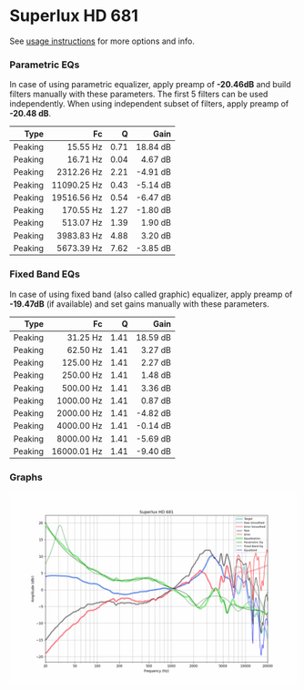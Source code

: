 # Superlux HD 681
See [usage instructions](https://github.com/jaakkopasanen/AutoEq#usage) for more options and info.

### Parametric EQs
In case of using parametric equalizer, apply preamp of **-20.46dB** and build filters manually
with these parameters. The first 5 filters can be used independently.
When using independent subset of filters, apply preamp of **-20.48 dB**.

| Type    | Fc          |    Q | Gain     |
|--------:|------------:|-----:|---------:|
| Peaking | 15.55 Hz    | 0.71 | 18.84 dB |
| Peaking | 16.71 Hz    | 0.04 | 4.67 dB  |
| Peaking | 2312.26 Hz  | 2.21 | -4.91 dB |
| Peaking | 11090.25 Hz | 0.43 | -5.14 dB |
| Peaking | 19516.56 Hz | 0.54 | -6.47 dB |
| Peaking | 170.55 Hz   | 1.27 | -1.80 dB |
| Peaking | 513.07 Hz   | 1.39 | 1.90 dB  |
| Peaking | 3983.83 Hz  | 4.88 | 3.20 dB  |
| Peaking | 5673.39 Hz  | 7.62 | -3.85 dB |

### Fixed Band EQs
In case of using fixed band (also called graphic) equalizer, apply preamp of **-19.47dB**
(if available) and set gains manually with these parameters.

| Type    | Fc          |    Q | Gain     |
|--------:|------------:|-----:|---------:|
| Peaking | 31.25 Hz    | 1.41 | 18.59 dB |
| Peaking | 62.50 Hz    | 1.41 | 3.27 dB  |
| Peaking | 125.00 Hz   | 1.41 | 2.27 dB  |
| Peaking | 250.00 Hz   | 1.41 | 1.48 dB  |
| Peaking | 500.00 Hz   | 1.41 | 3.36 dB  |
| Peaking | 1000.00 Hz  | 1.41 | 0.87 dB  |
| Peaking | 2000.00 Hz  | 1.41 | -4.82 dB |
| Peaking | 4000.00 Hz  | 1.41 | -0.14 dB |
| Peaking | 8000.00 Hz  | 1.41 | -5.69 dB |
| Peaking | 16000.01 Hz | 1.41 | -9.40 dB |

### Graphs
![](./Superlux%20HD%20681.png)